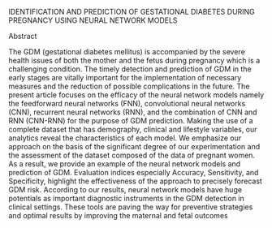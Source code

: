 IDENTIFICATION AND PREDICTION OF GESTATIONAL DIABETES DURING PREGNANCY USING NEURAL NETWORK MODELS

Abstract

The GDM (gestational diabetes mellitus) is accompanied by the severe health issues of both the mother and the fetus during pregnancy which is a challenging condition. 
The timely detection and prediction of GDM in the early stages are vitally important for the implementation of necessary measures and the reduction of possible complications in 
the future. The present article focuses on the efficacy of the neural network models namely the feedforward neural networks (FNN), convolutional neural networks (CNN), recurrent 
neural networks (RNN), and the combination of CNN and RNN (CNN-RNN) for the purpose of GDM prediction. Making the use of a complete dataset that has demography, clinical and lifestyle 
variables, our analytics reveal the characteristics of each model. We emphasize our approach on the basis of the significant degree of our experimentation and the assessment of the dataset 
composed of the data of pregnant women. As a result, we provide an example of the neural network models and prediction of GDM. Evaluation indices especially Accuracy, Sensitivity, and 
Specificity, highlight the effectiveness of the approach to precisely forecast GDM risk. According to our results, neural network models have huge potentials as important diagnostic 
instruments in the GDM detection in clinical settings. These tools are paving the way for preventive strategies and optimal results by improving the maternal and fetal outcomes
